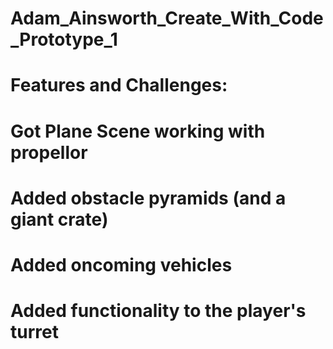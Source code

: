# Adam_Ainsworth_Create_With_Code_Prototype_1

# Features and Challenges:

# Got Plane Scene working with propellor
# Added obstacle pyramids (and a giant crate)
# Added oncoming vehicles
# Added functionality to the player's turret
